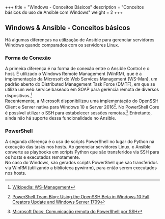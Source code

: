+++
title = "Windows - Conceitos Básicos"
description = "Conceitos básicos do uso de Ansible com Windows"
weight = 2
+++

## Windows & Ansible - Conceitos básicos

Há algumas diferenças na utilização de Ansible para gerenciar servidores Windows quando comparados com os servidores Linux.

### Forma de Conexão

A primeira diferença é na forma de conexão entre o Ansible Control e o host. É utilizado o Windows Remote Management (WinRM), que é a implementação da Microsoft do Web Services Management (WS-Man), um padrão aberto do Distributed Management Task Force (DMTF), em que se utiliza um web service baseado em SOAP para gerência remota de diversos dispositivos.[^1]  
Recentemente, a Microsoft disponibilizou uma implementação do OpenSSH Client e Server nativa para Windows 10 e Server 2016[^2]. No PowerShell Core é possível utilizar o SSH para estabelecer sessões remotas.[^3] Entretanto, ainda não há suporte dessa funcionalidade no Ansible.


### PowerShell

A segunda diferença é o uso de scripts PowerShell no lugar do Python na execução das tasks nos hosts. Ao gerenciar servidores Linux, o Ansible converte as playbooks em scripts Python que são transferidos via SSH para os hosts e executados remotamente.  
No caso do Windows, são gerados scripts PowerShell que são transferidos via WinRM (utilizando a biblioteca pywinrm), para então serem executados nos hosts.


[^1]: [Wikipedia: WS-Management](https://en.wikipedia.org/wiki/WS-Management)
[^2]: [PowerShell Team Blog: Using the OpenSSH Beta in Windows 10 Fall Creators Update and Windows Server 1709](https://blogs.msdn.microsoft.com/powershell/2017/12/15/using-the-openssh-beta-in-windows-10-fall-creators-update-and-windows-server-1709/)
[^3]: [Microsoft Docs: Comunicação remota do PowerShell por SSH](https://docs.microsoft.com/pt-br/powershell/scripting/core-powershell/ssh-remoting-in-powershell-core?view=powershell-6)